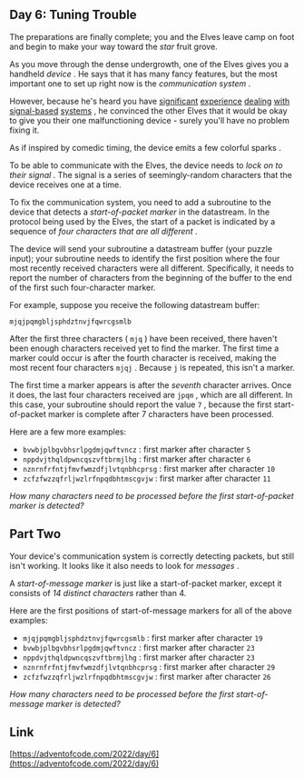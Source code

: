 ## Day 6: Tuning Trouble

The preparations are finally complete; you and the Elves leave camp on foot and begin to make your way toward the _star_ fruit grove.

As you move through the dense undergrowth, one of the Elves gives you a handheld _device_ . He says that it has many fancy features, but the most important one to set up right now is the _communication system_ .

However, because he's heard you have [significant](/2016/day/6) [experience](/2016/day/25) [dealing](/2019/day/7) [with](/2019/day/9) [signal-based](/2019/day/16) [systems](/2021/day/25) , he convinced the other Elves that it would be okay to give you their one malfunctioning device - surely you'll have no problem fixing it.

As if inspired by comedic timing, the device emits a few colorful sparks .

To be able to communicate with the Elves, the device needs to _lock on to their signal_ . The signal is a series of seemingly-random characters that the device receives one at a time.

To fix the communication system, you need to add a subroutine to the device that detects a _start-of-packet marker_ in the datastream. In the protocol being used by the Elves, the start of a packet is indicated by a sequence of _four characters that are all different_ .

The device will send your subroutine a datastream buffer (your puzzle input); your subroutine needs to identify the first position where the four most recently received characters were all different. Specifically, it needs to report the number of characters from the beginning of the buffer to the end of the first such four-character marker.

For example, suppose you receive the following datastream buffer:

```
mjqjpqmgbljsphdztnvjfqwrcgsmlb
```

After the first three characters ( `mjq` ) have been received, there haven't been enough characters received yet to find the marker. The first time a marker could occur is after the fourth character is received, making the most recent four characters `mjqj` . Because `j` is repeated, this isn't a marker.

The first time a marker appears is after the _seventh_ character arrives. Once it does, the last four characters received are `jpqm` , which are all different. In this case, your subroutine should report the value `7` , because the first start-of-packet marker is complete after 7 characters have been processed.

Here are a few more examples:

- `bvwbjplbgvbhsrlpgdmjqwftvncz` : first marker after character `5`
- `nppdvjthqldpwncqszvftbrmjlhg` : first marker after character `6`
- `nznrnfrfntjfmvfwmzdfjlvtqnbhcprsg` : first marker after character `10`
- `zcfzfwzzqfrljwzlrfnpqdbhtmscgvjw` : first marker after character `11`

_How many characters need to be processed before the first start-of-packet marker is detected?_

## Part Two

Your device's communication system is correctly detecting packets, but still isn't working. It looks like it also needs to look for _messages_ .

A _start-of-message marker_ is just like a start-of-packet marker, except it consists of _14 distinct characters_ rather than 4.

Here are the first positions of start-of-message markers for all of the above examples:

- `mjqjpqmgbljsphdztnvjfqwrcgsmlb` : first marker after character `19`
- `bvwbjplbgvbhsrlpgdmjqwftvncz` : first marker after character `23`
- `nppdvjthqldpwncqszvftbrmjlhg` : first marker after character `23`
- `nznrnfrfntjfmvfwmzdfjlvtqnbhcprsg` : first marker after character `29`
- `zcfzfwzzqfrljwzlrfnpqdbhtmscgvjw` : first marker after character `26`

_How many characters need to be processed before the first start-of-message marker is detected?_

## Link

[https://adventofcode.com/2022/day/6](https://adventofcode.com/2022/day/6)
